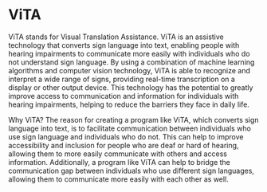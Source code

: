 # ViTA
ViTA stands for Visual Translation Assistance.
ViTA is an assistive technology that converts sign language into text, enabling people with hearing impairments to communicate more easily with individuals who do not understand sign language. By using a combination of machine learning algorithms and computer vision technology, ViTA is able to recognize and interpret a wide range of signs, providing real-time transcription on a display or other output device. This technology has the potential to greatly improve access to communication and information for individuals with hearing impairments, helping to reduce the barriers they face in daily life.

Why ViTA?
The reason for creating a program like ViTA, which converts sign language into text, is to facilitate communication between individuals who use sign language and individuals who do not. This can help to improve accessibility and inclusion for people who are deaf or hard of hearing, allowing them to more easily communicate with others and access information. Additionally, a program like ViTA can help to bridge the communication gap between individuals who use different sign languages, allowing them to communicate more easily with each other as well.
